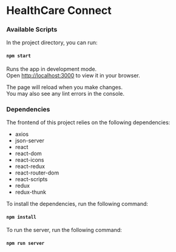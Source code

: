 # HealthCare Connect
### Available Scripts

In the project directory, you can run:

#### `npm start`

Runs the app in development mode.\
Open [http://localhost:3000](http://localhost:3000) to view it in your browser.

The page will reload when you make changes.\
You may also see any lint errors in the console.

### Dependencies

The frontend of this project relies on the following dependencies:

- axios
- json-server
- react
- react-dom
- react-icons
- react-redux
- react-router-dom
- react-scripts
- redux
- redux-thunk

To install the dependencies, run the following command:
#### `npm install`

To run the server, run the following command:
#### `npm run server`
